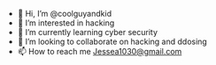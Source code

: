 - 👋 Hi, I’m @coolguyandkid
- 👀 I’m interested in hacking
- 🌱 I’m currently learning cyber security
- 💞️ I’m looking to collaborate on hacking and ddosing
- 📫 How to reach me Jessea1030@gmail.com

<!---
coolguyandkid/coolguyandkid is a ✨ special ✨ repository because its `README.md` (this file) appears on your GitHub profile.
You can click the Preview link to take a look at your changes.
--->
